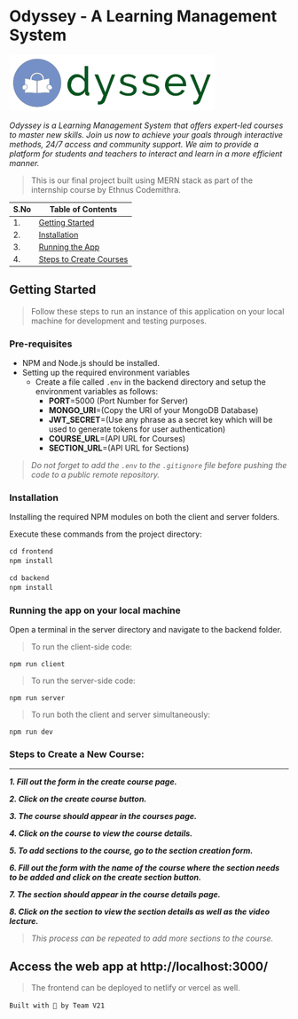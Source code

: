 # Odyssey - A Learning Management System

![Odyssey Logo](frontend/src/images/logo-removebg.png)

*Odyssey is a Learning Management System that offers expert-led courses to master new skills. Join us now to achieve your goals
through interactive methods, 24/7 access and community
support. We aim to provide a platform for students and teachers to interact and learn in a more efficient manner.*

> This is our final project built using MERN stack as part of the internship course by Ethnus Codemithra.

| S.No | Table of Contents                                         |
|------|-----------------------------------------------------------|
| 1.   | [Getting Started](#getting-started)                       |
| 2.   | [Installation](#installation)                             |
| 3.   | [Running the App](#running-the-app-on-your-local-machine) |
| 4.   | [Steps to Create Courses](#steps-to-create-a-new-course)   |

## Getting Started

> Follow these steps to run an instance of this application on your local machine for development and testing purposes.

### Pre-requisites

* NPM and Node.js should be installed.
* Setting up the required environment variables
    * Create a file called `.env` in the backend directory and setup the environment variables as follows:
        * **PORT**=5000 (Port Number for Server)
        * **MONGO_URI**=(Copy the URI of your MongoDB Database)
        * **JWT_SECRET**=(Use any phrase as a secret key which will be used to generate tokens for user authentication)
        * **COURSE_URL**=(API URL for Courses)
        * **SECTION_URL**=(API URL for Sections)

> *Do not forget to add the `.env` to the `.gitignore` file before pushing the code to a public remote repository.*

### Installation

Installing the required NPM modules on both the client and server folders.

Execute these commands from the project directory:

```js
cd frontend
npm install
```

```js
cd backend
npm install
```

### Running the app on your local machine

Open a terminal in the server directory and navigate to the backend folder.

> To run the client-side code:
```
npm run client
```

> To run the server-side code:

```
npm run server
```

> To run both the client and server simultaneously:

```
npm run dev
```

### Steps to Create a New Course:
---
***1. Fill out the form in the create course page.***

***2. Click on the create course button.***

***3. The course should appear in the courses page.***

***4. Click on the course to view the course details.***

***5. To add sections to the course, go to the section creation form.***

***6. Fill out the form with the name of the course where the section needs to be added and click on the create section button.***

***7. The section should appear in the course details page.***

***8. Click on the section to view the section details as well as the video lecture.***
> *This process can be repeated to add more sections to the course.*

## Access the web app at http://localhost:3000/

> The frontend can be deployed to netlify or vercel as well.

`Built with 💙 by Team V21`
